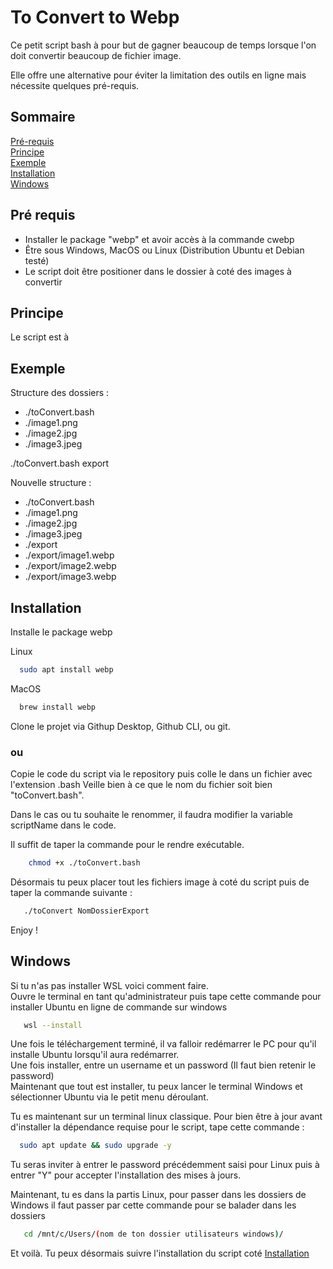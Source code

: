 # To Convert to Webp

Ce petit script bash à pour but de gagner beaucoup de temps lorsque l'on doit convertir
beaucoup de fichier image.

Elle offre une alternative pour éviter la limitation des outils en ligne mais nécessite
quelques pré-requis.

## Sommaire

[Pré-requis](#Pré-requis)  
[Principe](#Principe)  
[Exemple](#Exemple)  
[Installation](#Installation)  
[Windows](#Windows)  
  

## Pré requis

-   Installer le package "webp" et avoir accès à la commande cwebp
-   Être sous Windows, MacOS ou Linux (Distribution Ubuntu et Debian testé)
-   Le script doit être positioner dans le dossier à coté des images à convertir

## Principe

Le script est à

## Exemple

Structure des dossiers :

-   ./toConvert.bash
-   ./image1.png
-   ./image2.jpg
-   ./image3.jpeg

./toConvert.bash export

Nouvelle structure :

-   ./toConvert.bash
-   ./image1.png
-   ./image2.jpg
-   ./image3.jpeg
-   ./export
-   ./export/image1.webp
-   ./export/image2.webp
-   ./export/image3.webp

## Installation

Installe le package webp

Linux
```bash
  sudo apt install webp
```

MacOS

```bash
  brew install webp
```

Clone le projet via Githup Desktop, Github CLI, ou git.

### ou

Copie le code du script via le repository puis colle le dans un fichier avec l'extension .bash Veille bien
à ce que le nom du fichier soit bien "toConvert.bash".

Dans le cas ou tu souhaite le renommer, il faudra modifier la variable scriptName dans le code.

Il suffit de taper la commande pour le rendre exécutable.

```bash
    chmod +x ./toConvert.bash
```

Désormais tu peux placer tout les fichiers image à coté du script puis de taper la commande suivante :

```bash
   ./toConvert NomDossierExport
```

Enjoy !

## Windows 

Si tu n'as pas installer WSL voici comment faire.  
Ouvre le terminal en tant qu'administrateur puis tape cette commande pour installer Ubuntu en ligne de commande sur windows

```bash
   wsl --install
```

Une fois le téléchargement terminé, il va falloir redémarrer le PC pour qu'il installe Ubuntu lorsqu'il aura redémarrer.   
Une fois installer, entre un username et un password (Il faut bien retenir le password)  
Maintenant que tout est installer, tu peux lancer le terminal Windows et sélectionner Ubuntu via le petit menu déroulant.  

Tu es maintenant sur un terminal linux classique. Pour bien être à jour avant d'installer la dépendance requise pour le script, tape cette commande : 

```bash
  sudo apt update && sudo upgrade -y
```

Tu seras inviter à entrer le password précédemment saisi pour Linux puis à entrer "Y" pour accepter l'installation des mises à jours. 

Maintenant, tu es dans la partis Linux, pour passer dans les dossiers de Windows il faut passer par cette commande pour se balader dans les dossiers 

```bash
   cd /mnt/c/Users/(nom de ton dossier utilisateurs windows)/
```

Et voilà. Tu peux désormais suivre l'installation du script coté [Installation](#Installation)
